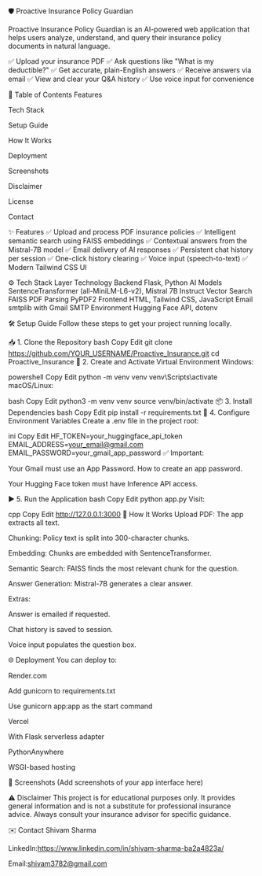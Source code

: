 🛡️ Proactive Insurance Policy Guardian




Proactive Insurance Policy Guardian is an AI-powered web application that helps users analyze, understand, and query their insurance policy documents in natural language.

✅ Upload your insurance PDF
✅ Ask questions like "What is my deductible?"
✅ Get accurate, plain-English answers
✅ Receive answers via email
✅ View and clear your Q&A history
✅ Use voice input for convenience

📌 Table of Contents
Features

Tech Stack

Setup Guide

How It Works

Deployment

Screenshots

Disclaimer

License

Contact

✨ Features
✅ Upload and process PDF insurance policies
✅ Intelligent semantic search using FAISS embeddings
✅ Contextual answers from the Mistral-7B model
✅ Email delivery of AI responses
✅ Persistent chat history per session
✅ One-click history clearing
✅ Voice input (speech-to-text)
✅ Modern Tailwind CSS UI

⚙️ Tech Stack
Layer	Technology
Backend	Flask, Python
AI Models	SentenceTransformer (all-MiniLM-L6-v2), Mistral 7B Instruct
Vector Search	FAISS
PDF Parsing	PyPDF2
Frontend	HTML, Tailwind CSS, JavaScript
Email	smtplib with Gmail SMTP
Environment	Hugging Face API, dotenv

🛠️ Setup Guide
Follow these steps to get your project running locally.

📥 1. Clone the Repository
bash
Copy
Edit
git clone https://github.com/YOUR_USERNAME/Proactive_Insurance.git
cd Proactive_Insurance
🧰 2. Create and Activate Virtual Environment
Windows:

powershell
Copy
Edit
python -m venv venv
venv\Scripts\activate
macOS/Linux:

bash
Copy
Edit
python3 -m venv venv
source venv/bin/activate
📦 3. Install Dependencies
bash
Copy
Edit
pip install -r requirements.txt
🔑 4. Configure Environment Variables
Create a .env file in the project root:

ini
Copy
Edit
HF_TOKEN=your_huggingface_api_token
EMAIL_ADDRESS=your_email@gmail.com
EMAIL_PASSWORD=your_gmail_app_password
✅ Important:

Your Gmail must use an App Password.
How to create an app password.

Your Hugging Face token must have Inference API access.

▶️ 5. Run the Application
bash
Copy
Edit
python app.py
Visit:

cpp
Copy
Edit
http://127.0.0.1:3000
🧠 How It Works
Upload PDF: The app extracts all text.

Chunking: Policy text is split into 300-character chunks.

Embedding: Chunks are embedded with SentenceTransformer.

Semantic Search: FAISS finds the most relevant chunk for the question.

Answer Generation: Mistral-7B generates a clear answer.

Extras:

Answer is emailed if requested.

Chat history is saved to session.

Voice input populates the question box.

🌐 Deployment
You can deploy to:

Render.com

Add gunicorn to requirements.txt

Use gunicorn app:app as the start command

Vercel

With Flask serverless adapter

PythonAnywhere

WSGI-based hosting

📸 Screenshots
(Add screenshots of your app interface here)

⚠️ Disclaimer
This project is for educational purposes only.
It provides general information and is not a substitute for professional insurance advice.
Always consult your insurance advisor for specific guidance.



✉️ Contact
Shivam Sharma

LinkedIn:https://www.linkedin.com/in/shivam-sharma-ba2a4823a/ 

Email:shivam3782@gmail.com
